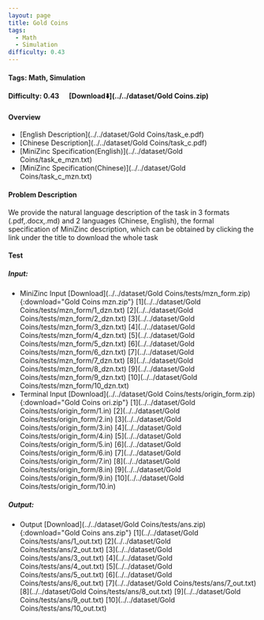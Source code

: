 ```yaml
---
layout: page
title: Gold Coins
tags:
  - Math
  - Simulation
difficulty: 0.43
---
```


#### Tags: Math, Simulation
#### Difficulty: 0.43 &nbsp;&nbsp;&nbsp;&nbsp; [Download⬇️](../../dataset/Gold Coins.zip)
#### Overview
- [English Description](../../dataset/Gold Coins/task_e.pdf)
- [Chinese Description](../../dataset/Gold Coins/task_c.pdf)
- [MiniZinc Specification(English)](../../dataset/Gold Coins/task_e_mzn.txt)
- [MiniZinc Specification(Chinese)](../../dataset/Gold Coins/task_c_mzn.txt)

#### Problem Description
We provide the natural language description of the task in 3 formats (.pdf,.docx,.md) and 2 languages (Chinese, English), the formal specification of MiniZinc description, which can be obtained by clicking the link under the title to download the whole task
#### Test
##### Input:
- MiniZinc Input [Download](../../dataset/Gold Coins/tests/mzn_form.zip){:download="Gold Coins mzn.zip"} [1](../../dataset/Gold Coins/tests/mzn_form/1_dzn.txt) [2](../../dataset/Gold Coins/tests/mzn_form/2_dzn.txt) [3](../../dataset/Gold Coins/tests/mzn_form/3_dzn.txt) [4](../../dataset/Gold Coins/tests/mzn_form/4_dzn.txt) [5](../../dataset/Gold Coins/tests/mzn_form/5_dzn.txt) [6](../../dataset/Gold Coins/tests/mzn_form/6_dzn.txt) [7](../../dataset/Gold Coins/tests/mzn_form/7_dzn.txt) [8](../../dataset/Gold Coins/tests/mzn_form/8_dzn.txt) [9](../../dataset/Gold Coins/tests/mzn_form/9_dzn.txt) [10](../../dataset/Gold Coins/tests/mzn_form/10_dzn.txt) 
- Terminal Input [Download](../../dataset/Gold Coins/tests/origin_form.zip){:download="Gold Coins ori.zip"} [1](../../dataset/Gold Coins/tests/origin_form/1.in) [2](../../dataset/Gold Coins/tests/origin_form/2.in) [3](../../dataset/Gold Coins/tests/origin_form/3.in) [4](../../dataset/Gold Coins/tests/origin_form/4.in) [5](../../dataset/Gold Coins/tests/origin_form/5.in) [6](../../dataset/Gold Coins/tests/origin_form/6.in) [7](../../dataset/Gold Coins/tests/origin_form/7.in) [8](../../dataset/Gold Coins/tests/origin_form/8.in) [9](../../dataset/Gold Coins/tests/origin_form/9.in) [10](../../dataset/Gold Coins/tests/origin_form/10.in) 

##### Output:
- Output [Download](../../dataset/Gold Coins/tests/ans.zip){:download="Gold Coins ans.zip"} [1](../../dataset/Gold Coins/tests/ans/1_out.txt) [2](../../dataset/Gold Coins/tests/ans/2_out.txt) [3](../../dataset/Gold Coins/tests/ans/3_out.txt) [4](../../dataset/Gold Coins/tests/ans/4_out.txt) [5](../../dataset/Gold Coins/tests/ans/5_out.txt) [6](../../dataset/Gold Coins/tests/ans/6_out.txt) [7](../../dataset/Gold Coins/tests/ans/7_out.txt) [8](../../dataset/Gold Coins/tests/ans/8_out.txt) [9](../../dataset/Gold Coins/tests/ans/9_out.txt) [10](../../dataset/Gold Coins/tests/ans/10_out.txt) 

